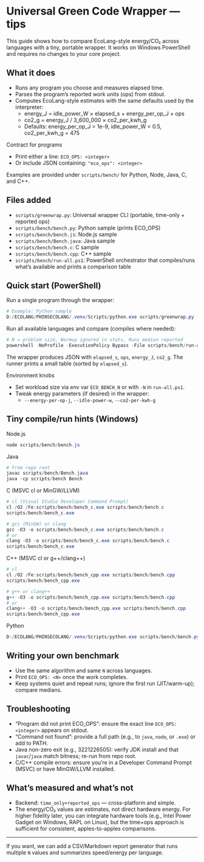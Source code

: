 # Universal Green Code Wrapper — tips

This guide shows how to compare EcoLang-style energy/CO₂ across languages with a tiny, portable wrapper. It works on Windows PowerShell and requires no changes to your core project.

## What it does

- Runs any program you choose and measures elapsed time.
- Parses the program’s reported work units (ops) from stdout.
- Computes EcoLang-style estimates with the same defaults used by the interpreter:
  - energy_J = idle_power_W × elapsed_s + energy_per_op_J × ops
  - co2_g = energy_J / 3_600_000 × co2_per_kwh_g
  - Defaults: energy_per_op_J = 1e-9, idle_power_W = 0.5, co2_per_kwh_g = 475

Contract for programs

- Print either a line: `ECO_OPS: <integer>`
- Or include JSON containing: `"eco_ops": <integer>`

Examples are provided under `scripts/bench/` for Python, Node, Java, C, and C++.

## Files added

- `scripts/greenwrap.py`: Universal wrapper CLI (portable, time-only + reported ops)
- `scripts/bench/bench.py`: Python sample (prints ECO_OPS)
- `scripts/bench/bench.js`: Node.js sample
- `scripts/bench/Bench.java`: Java sample
- `scripts/bench/bench.c`: C sample
- `scripts/bench/bench.cpp`: C++ sample
- `scripts/bench/run-all.ps1`: PowerShell orchestrator that compiles/runs what’s available and prints a comparison table

## Quick start (PowerShell)

Run a single program through the wrapper:

```powershell
# Example: Python sample
D:/ECOLANG/PHINSECOLANG/.venv/Scripts/python.exe scripts/greenwrap.py --cmd "D:/ECOLANG/PHINSECOLANG/.venv/Scripts/python.exe scripts/bench/bench.py" --warmup 1 --runs 5
```

Run all available languages and compare (compiles where needed):

```powershell
# N = problem size, Warmup ignored in stats, Runs median reported
powershell -NoProfile -ExecutionPolicy Bypass -File scripts/bench/run-all.ps1 -N 1000000 -Warmup 1 -Runs 3
```

The wrapper produces JSON with `elapsed_s`, `ops`, `energy_J`, `co2_g`. The runner prints a small table (sorted by `elapsed_s`).

Environment knobs

- Set workload size via env var `ECO_BENCH_N` or with `-N` in `run-all.ps1`.
- Tweak energy parameters (if desired) in the wrapper:
  - `--energy-per-op-j`, `--idle-power-w`, `--co2-per-kwh-g`

## Tiny compile/run hints (Windows)

Node.js

```powershell
node scripts/bench/bench.js
```

Java

```powershell
# From repo root
javac scripts/bench/Bench.java
java -cp scripts/bench Bench
```

C (MSVC cl or MinGW/LLVM)

```powershell
# cl (Visual Studio Developer Command Prompt)
cl /O2 /Fe:scripts/bench/bench_c.exe scripts/bench/bench.c
scripts/bench/bench_c.exe

# gcc (MinGW) or clang
gcc -O3 -o scripts/bench/bench_c.exe scripts/bench/bench.c
# or
clang -O3 -o scripts/bench/bench_c.exe scripts/bench/bench.c
scripts/bench/bench_c.exe
```

C++ (MSVC cl or g++/clang++)

```powershell
# cl
cl /O2 /Fe:scripts/bench/bench_cpp.exe scripts/bench/bench.cpp
scripts/bench/bench_cpp.exe

# g++ or clang++
g++ -O3 -o scripts/bench/bench_cpp.exe scripts/bench/bench.cpp
# or
clang++ -O3 -o scripts/bench/bench_cpp.exe scripts/bench/bench.cpp
scripts/bench/bench_cpp.exe
```

Python

```powershell
D:/ECOLANG/PHINSECOLANG/.venv/Scripts/python.exe scripts/bench/bench.py
```

## Writing your own benchmark

- Use the same algorithm and same `N` across languages.
- Print `ECO_OPS: <N>` once the work completes.
- Keep systems quiet and repeat runs; ignore the first run (JIT/warm-up); compare medians.

## Troubleshooting

- “Program did not print ECO_OPS”: ensure the exact line `ECO_OPS: <integer>` appears on stdout.
- “Command not found”: provide a full path (e.g., to `java`, `node`, or `.exe`) or add to PATH.
- Java non-zero exit (e.g., 3221226505): verify JDK install and that `javac`/`java` match bitness; re-run from repo root.
- C/C++ compile errors: ensure you’re in a Developer Command Prompt (MSVC) or have MinGW/LLVM installed.

## What’s measured and what’s not

- Backend: `time_only+reported_ops` — cross-platform and simple.
- The energy/CO₂ values are estimates, not direct hardware energy. For higher fidelity later, you can integrate hardware tools (e.g., Intel Power Gadget on Windows, RAPL on Linux), but the time+ops approach is sufficient for consistent, apples-to-apples comparisons.

---

If you want, we can add a CSV/Markdown report generator that runs multiple `N` values and summarizes speed/energy per language.
